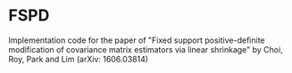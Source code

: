 # FSPD
Implementation code for the paper of "Fixed support positive-definite modification of covariance matrix estimators via linear shrinkage" by Choi, Roy, Park and Lim (arXiv: 1606.03814)
